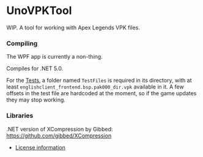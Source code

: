 # UnoVPKTool
WIP. A tool for working with Apex Legends VPK files.

### Compiling
The WPF app is currently a non-thing.

Compiles for .NET 5.0.

For the [Tests](UnoVPKTool.Tests), a folder named `TestFiles` is required in its directory, with at least `englishclient_frontend.bsp.pak000_dir.vpk` available in it. A few offsets in the test file are hardcoded at the moment, so if the game updates they may stop working.

### Libraries
.NET version of XCompression by Gibbed: https://github.com/gibbed/XCompression
- [License information](XCompression/LICENSE.txt)
